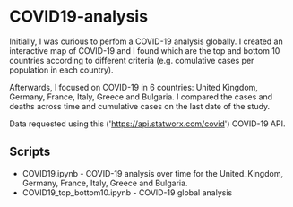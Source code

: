 # COVID19-analysis

Initially, I was curious to perfom a COVID-19 analysis globally. I created an interactive map of COVID-19 and I found which are the top and bottom 10 countries according to different criteria (e.g. comulative cases per population in each country).

Afterwards, I focused on COVID-19 in 6 countries: United Kingdom, Germany, France, Italy, Greece and Bulgaria. I compared the cases and deaths across time and cumulative cases on the  last date of the study.

Data requested using this ('https://api.statworx.com/covid') COVID-19 API.

## Scripts
* COVID19.ipynb - COVID-19 analysis over time for the United_Kingdom, Germany, France, Italy, Greece and Bulgaria.
* COVID19_top_bottom10.ipynb - COVID-19  global analysis
